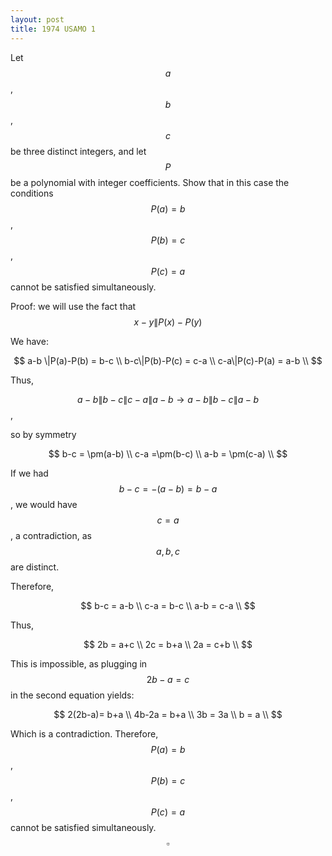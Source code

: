```yaml
---
layout: post
title: 1974 USAMO 1
---
```

Let $$a$$, $$b$$, $$c$$ be three distinct integers, and let $$P$$ be a polynomial with integer
coefficients. Show that in this case the conditions $$P(a) = b$$, $$P(b) = c$$, $$P(c) = a$$ cannot be satisfied simultaneously.

Proof: we will use the fact that $$x-y \| P(x)-P(y)$$

We have:

$$ a-b \|P(a)-P(b) = b-c \\ 
 b-c\|P(b)-P(c) = c-a \\ 
 c-a\|P(c)-P(a) = a-b \\ $$



Thus, 

$$a-b \| b-c \| c-a \| a-b \rightarrow a-b \| b-c \| a-b$$,

so by symmetry

$$ b-c  = \pm(a-b) \\ 
c-a =\pm(b-c) \\ 
 a-b = \pm(c-a) \\ $$

If we had $$b-c=-(a-b)=b-a$$, we would have $$c=a$$, a contradiction, as $$a,b,c$$ are distinct.

Therefore,

$$ b-c = a-b \\ 
 c-a = b-c \\ 
 a-b = c-a \\ $$
 
Thus,

$$ 2b = a+c \\ 
 2c = b+a \\ 
 2a = c+b \\ $$

This is impossible, as plugging in $$2b-a=c$$ in the second equation yields:

$$ 2(2b-a)= b+a \\ 
 4b-2a = b+a \\ 
 3b = 3a \\ 
 b = a  \\ $$

Which is a contradiction. Therefore,  $$P(a) = b$$, $$P(b) = c$$, $$P(c) = a$$ cannot be satisfied simultaneously. $$\square$$
